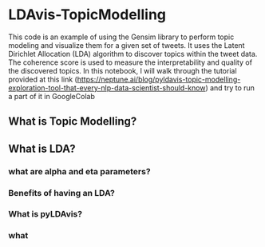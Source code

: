 # LDAvis-TopicModelling
This code is an example of using the Gensim library to perform topic modeling and visualize them for a given set of tweets. It uses the Latent Dirichlet Allocation (LDA) algorithm to discover topics within the tweet data. The coherence score is used to measure the interpretability and quality of the discovered topics.
In this notebook, I will walk through the tutorial provided at this link (https://neptune.ai/blog/pyldavis-topic-modelling-exploration-tool-that-every-nlp-data-scientist-should-know) and try to run a part of it in GoogleColab
## What is Topic Modelling?
## What is LDA?
### what are alpha and eta parameters?
### Benefits of having an LDA?
### What is pyLDAvis?
### what 

